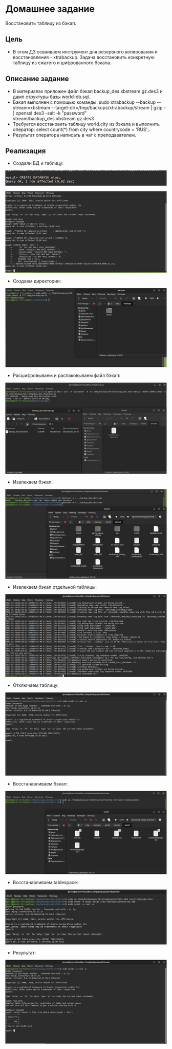 # Домашнее задание

Восстановить таблицу из бэкап.

## Цель

+ В этом ДЗ осваиваем инструмент для резервного копирования и восстановления - xtrabackup. Задача восстановить конкретную таблицу из сжатого и шифрованного бэкапа.

## Описание задание

+ В материалах приложен файл бэкап backup_des.xbstream.gz.des3 и дамп структуры базы world-db.sql.
+ Бэкап выполнен с помощью команды:
  sudo xtrabackup --backup --stream=xbstream
  --target-dir=/tmp/backups/xtrabackup/stream
  | gzip - | openssl des3 -salt -k "password" \
  stream/backup_des.xbstream.gz.des3
+ Требуется восстановить таблицу world.city из бэкапа и выполнить оператор:
  select count(*) from city where countrycode = 'RUS';.
+ Результат оператора написать в чат с преподавателем.

## Реализация

+ Создали БД и таблицу: 

![:](./png/1.png) 

![:](./png/2.png)

+ Создаем директории: 

![:](./png/3.png)

+ Расшифровываем и распаковываем файл бэкап: 

![:](./png/4.png)

+ Извлекаем бэкап: 

![:](./png/5.png)

+ Извлекаем бэкап отдельной таблицы: 

![:](./png/6.png)

+ Отключаем таблицу: 

![:](./png/7.png)

+ Восстанавливаем бэкап: 

![:](./png/8.png)

+ Восстанавливаем tablespace: 

![:](./png/9.png)

+ Результат: 

![:](./png/10.png)
